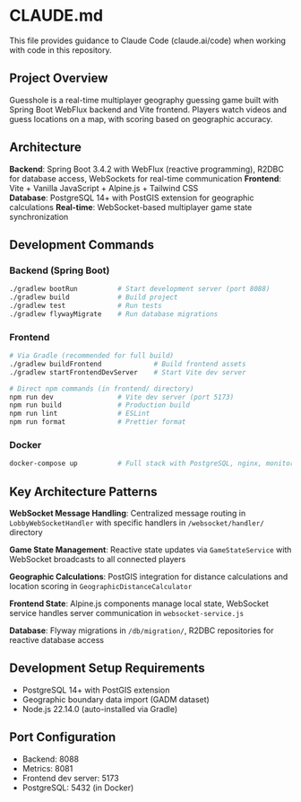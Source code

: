 # CLAUDE.md

This file provides guidance to Claude Code (claude.ai/code) when working with code in this repository.

## Project Overview

Guesshole is a real-time multiplayer geography guessing game built with Spring Boot WebFlux backend and Vite frontend. Players watch videos and guess locations on a map, with scoring based on geographic accuracy.

## Architecture

**Backend**: Spring Boot 3.4.2 with WebFlux (reactive programming), R2DBC for database access, WebSockets for real-time communication
**Frontend**: Vite + Vanilla JavaScript + Alpine.js + Tailwind CSS  
**Database**: PostgreSQL 14+ with PostGIS extension for geographic calculations
**Real-time**: WebSocket-based multiplayer game state synchronization

## Development Commands

### Backend (Spring Boot)
```bash
./gradlew bootRun          # Start development server (port 8088)
./gradlew build            # Build project
./gradlew test             # Run tests
./gradlew flywayMigrate    # Run database migrations
```

### Frontend
```bash
# Via Gradle (recommended for full build)
./gradlew buildFrontend             # Build frontend assets
./gradlew startFrontendDevServer    # Start Vite dev server

# Direct npm commands (in frontend/ directory)
npm run dev                # Vite dev server (port 5173)
npm run build              # Production build
npm run lint               # ESLint
npm run format             # Prettier format
```

### Docker
```bash
docker-compose up          # Full stack with PostgreSQL, nginx, monitoring
```

## Key Architecture Patterns

**WebSocket Message Handling**: Centralized message routing in `LobbyWebSocketHandler` with specific handlers in `/websocket/handler/` directory

**Game State Management**: Reactive state updates via `GameStateService` with WebSocket broadcasts to all connected players

**Geographic Calculations**: PostGIS integration for distance calculations and location scoring in `GeographicDistanceCalculator`

**Frontend State**: Alpine.js components manage local state, WebSocket service handles server communication in `websocket-service.js`

**Database**: Flyway migrations in `/db/migration/`, R2DBC repositories for reactive database access

## Development Setup Requirements

- PostgreSQL 14+ with PostGIS extension
- Geographic boundary data import (GADM dataset)
- Node.js 22.14.0 (auto-installed via Gradle)

## Port Configuration

- Backend: 8088
- Metrics: 8081  
- Frontend dev server: 5173
- PostgreSQL: 5432 (in Docker)